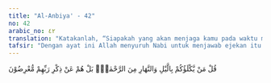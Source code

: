 ```yaml
---
title: "Al-Anbiya' - 42"
no: 42
arabic_no: ٤٢
translation: "Katakanlah, “Siapakah yang akan menjaga kamu pada waktu malam dan siang dari (siksaan) Allah Yang Maha Pengasih?” Tetapi mereka enggan mengingat Tuhan mereka."
tafsir: "Dengan ayat ini Allah menyuruh Nabi untuk menjawab ejekan itu dengan cara mengajukan pertanyaan kepada mereka tentang siapakah yang dapat memelihara dan melindungi mereka dari azab Allah, baik pada waktu malam maupun pada waktu siang?\n\nPertanyaan itu dimaksudkan untuk menyadarkan mereka, bahwa tidak seorang pun kuasa untuk melindungi mereka dari siksa dan azab Allah, karena Dia Mahakuasa untuk berbuat apa yang dikehendaki-Nya. Andaikata mereka selalu ingat tentang iradah dan kekuasaan Allah, niscaya mereka tidak akan mengejek atau menantang semacam itu. Akan tetapi karena mereka adalah orang-orang yang telah berpaling dari mengingat Allah dan kekuasaan-Nya, maka itulah sebabnya mengapa mereka mengejek Rasul-Nya dan menantang dengan sikap yang angkuh agar azab tersebut segera ditimpakan kepada mereka."
---
```

قُلْ مَنْ يَّكْلَؤُكُمْ بِالَّيْلِ وَالنَّهَارِ مِنَ الرَّحْمٰنِۗ  بَلْ هُمْ عَنْ ذِكْرِ رَبِّهِمْ مُّعْرِضُوْنَ 